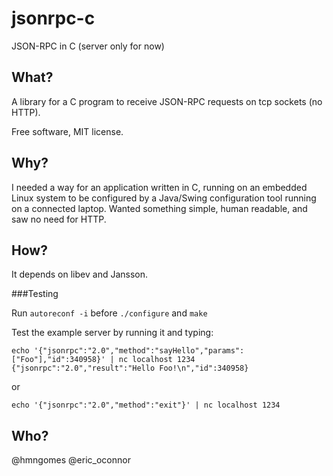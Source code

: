 jsonrpc-c
=========

JSON-RPC in C (server only for now)

What?
-----
A library for a C program to receive JSON-RPC requests on tcp sockets (no HTTP).

Free software, MIT license.

Why?
----
I needed a way for an application written in C, running on an embedded Linux system to be configured by
a Java/Swing configuration tool running on a connected laptop. Wanted something simple, human readable,
and saw no need for HTTP.

How?
----
It depends on libev and Jansson.

###Testing

Run `autoreconf -i`  before `./configure` and `make`

Test the example server by running it and typing: 

`echo '{"jsonrpc":"2.0","method":"sayHello","params":["Foo"],"id":340958}' | nc localhost 1234`
`{"jsonrpc":"2.0","result":"Hello Foo!\n","id":340958}`

or

`echo '{"jsonrpc":"2.0","method":"exit"}' | nc localhost 1234`

Who?
----

@hmngomes
@eric_oconnor
